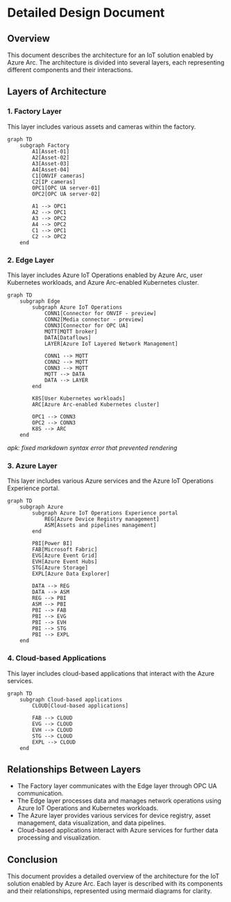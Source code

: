 # Detailed Design Document

## Overview

This document describes the architecture for an IoT solution enabled by Azure Arc. The architecture is divided into several layers, each representing different components and their interactions.

## Layers of Architecture

### 1. Factory Layer

This layer includes various assets and cameras within the factory.

```mermaid
graph TD
    subgraph Factory
        A1[Asset-01]
        A2[Asset-02]
        A3[Asset-03]
        A4[Asset-04]
        C1[ONVIF cameras]
        C2[IP cameras]
        OPC1[OPC UA server-01]
        OPC2[OPC UA server-02]
        
        A1 --> OPC1
        A2 --> OPC1
        A3 --> OPC2
        A4 --> OPC2
        C1 --> OPC1
        C2 --> OPC2
    end
```

### 2. Edge Layer

This layer includes Azure IoT Operations enabled by Azure Arc, user Kubernetes workloads, and Azure Arc-enabled Kubernetes cluster.

```mermaid
graph TD
    subgraph Edge
        subgraph Azure IoT Operations
            CONN1[Connector for ONVIF - preview]
            CONN2[Media connector - preview]
            CONN3[Connector for OPC UA]
            MQTT[MQTT broker]
            DATA[Dataflows]
            LAYER[Azure IoT Layered Network Management]
            
            CONN1 --> MQTT
            CONN2 --> MQTT
            CONN3 --> MQTT
            MQTT --> DATA
            DATA --> LAYER
        end
        
        K8S[User Kubernetes workloads]
        ARC[Azure Arc-enabled Kubernetes cluster]
        
        OPC1 --> CONN3
        OPC2 --> CONN3
        K8S --> ARC
    end
```

_apk: fixed markdown syntax error that prevented rendering_

### 3. Azure Layer

This layer includes various Azure services and the Azure IoT Operations Experience portal.

```mermaid
graph TD
    subgraph Azure
        subgraph Azure IoT Operations Experience portal
            REG[Azure Device Registry management]
            ASM[Assets and pipelines management]
        end
        
        PBI[Power BI]
        FAB[Microsoft Fabric]
        EVG[Azure Event Grid]
        EVH[Azure Event Hubs]
        STG[Azure Storage]
        EXPL[Azure Data Explorer]
        
        DATA --> REG
        DATA --> ASM
        REG --> PBI
        ASM --> PBI
        PBI --> FAB
        PBI --> EVG
        PBI --> EVH
        PBI --> STG
        PBI --> EXPL
    end
```

### 4. Cloud-based Applications

This layer includes cloud-based applications that interact with the Azure services.

```mermaid
graph TD
    subgraph Cloud-based applications
        CLOUD[Cloud-based applications]
        
        FAB --> CLOUD
        EVG --> CLOUD
        EVH --> CLOUD
        STG --> CLOUD
        EXPL --> CLOUD
    end
```

## Relationships Between Layers

- The Factory layer communicates with the Edge layer through OPC UA communication.
- The Edge layer processes data and manages network operations using Azure IoT Operations and Kubernetes workloads.
- The Azure layer provides various services for device registry, asset management, data visualization, and data pipelines.
- Cloud-based applications interact with Azure services for further data processing and visualization.

## Conclusion

This document provides a detailed overview of the architecture for the IoT solution enabled by Azure Arc. Each layer is described with its components and their relationships, represented using mermaid diagrams for clarity.